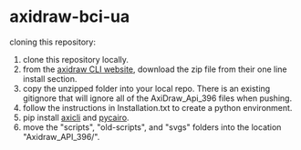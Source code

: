 # axidraw-bci-ua

cloning this repository:

1. clone this repository locally.
2. from the [axidraw CLI website](https://axidraw.com/doc/py_api/#about-axidraw), download the zip file from their one line install section.
3. copy the unzipped folder into your local repo. There is an existing gitignore that will ignore all of the AxiDraw_Api_396 files when pushing.
4. follow the instructions in Installation.txt to create a python environment.
5. pip install [axicli](https://axidraw.com/doc/py_api/#about-axidraw) and [pycairo](https://pycairo.readthedocs.io/en/latest/).
6. move the "scripts", "old-scripts", and "svgs" folders into the location "Axidraw_API_396/".
